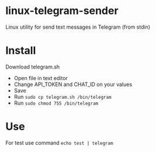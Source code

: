 # linux-telegram-sender
Linux utility for send text messages in Telegram (from stdin)
# Install
Download telegram.sh
- Open file in text editor
- Change API_TOKEN and CHAT_ID on your values
- Save
- Run `sudo cp telegram.sh /bin/telegram`
- Run `sudo chmod 755 /bin/telegram`

# Use
For test use command
`echo test | telegram`
 

